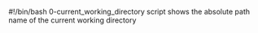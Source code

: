 #!/bin/bash
0-current_working_directory script shows the absolute path name of the current working directory

